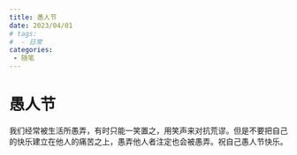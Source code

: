 ```yaml
---
title: 愚人节
date: 2023/04/01
# tags:
#  - 日常
categories:
 - 随笔
---
```

# 愚人节
我们经常被生活所愚弄，有时只能一笑置之，用笑声来对抗荒谬。但是不要把自己的快乐建立在他人的痛苦之上，愚弄他人者注定也会被愚弄。祝自己愚人节快乐。
